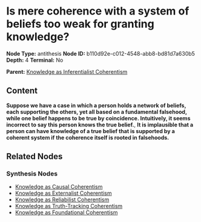 # Is mere coherence with a system of beliefs too weak for granting knowledge?

**Node Type:** antithesis
**Node ID:** b110d92e-c012-4548-abb8-bd81d7a630b5
**Depth:** 4
**Terminal:** No

**Parent:** [Knowledge as Inferentialist Coherentism](knowledge-as-inferentialist-coherentism-synthesis-e58bf16a-980e-451a-a194-3fcb2d1145f2.md)

## Content

**Suppose we have a case in which a person holds a network of beliefs, each supporting the others, yet all based on a fundamental falsehood, while one belief happens to be true by coincidence. Intuitively, it seems incorrect to say this person knows the true belief.**, **It is implausible that a person can have knowledge of a true belief that is supported by a coherent system if the coherence itself is rooted in falsehoods.**

## Related Nodes

### Synthesis Nodes

- [Knowledge as Causal Coherentism](knowledge-as-causal-coherentism-synthesis-6b0ea2f1-2f91-421e-9985-51ced2c6cc80.md)
- [Knowledge as Externalist Coherentism](knowledge-as-externalist-coherentism-synthesis-070505df-3b89-4419-b574-de13a27a5ae2.md)
- [Knowledge as Reliabilist Coherentism](knowledge-as-reliabilist-coherentism-synthesis-4ba3aaaa-8375-4abd-9e85-2ee8c399afbc.md)
- [Knowledge as Truth-Tracking Coherentism](knowledge-as-truth-tracking-coherentism-synthesis-1cc1f37d-ccb4-4a6d-982d-95150bdf2dae.md)
- [Knowledge as Foundational Coherentism](knowledge-as-foundational-coherentism-synthesis-f5596caf-833b-4026-8fe2-5bfc40869c57.md)
